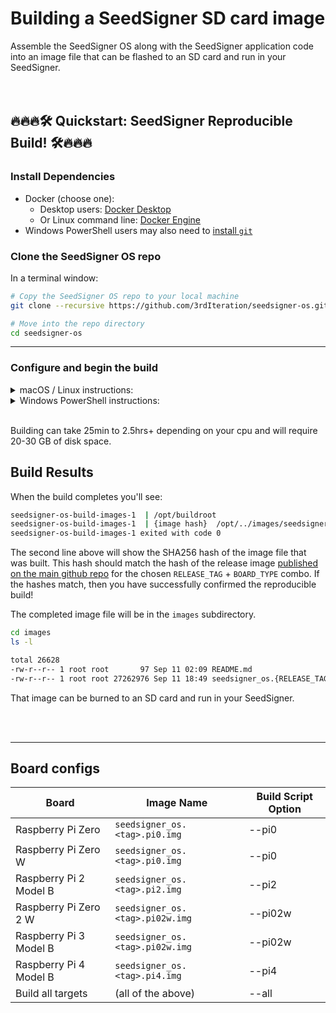 # Building a SeedSigner SD card image
Assemble the SeedSigner OS along with the SeedSigner application code into an image file that can be flashed to an SD card and run in your SeedSigner.
<br/>
<br/>
<br/>
## 🔥🔥🔥🛠 Quickstart: SeedSigner Reproducible Build! 🛠🔥🔥🔥

### Install Dependencies
* Docker (choose one):
    * Desktop users: [Docker Desktop](https://www.docker.com/products/docker-desktop/)
    * Or Linux command line: [Docker Engine](https://docs.docker.com/engine/install/#server)
* Windows PowerShell users may also need to [install `git`](https://git-scm.com/download/win)

### Clone the SeedSigner OS repo
In a terminal window:

```bash
# Copy the SeedSigner OS repo to your local machine
git clone --recursive https://github.com/3rdIteration/seedsigner-os.git

# Move into the repo directory
cd seedsigner-os
```

---

### Configure and begin the build
<details><summary>macOS / Linux instructions:</summary>
<p>


#### Configure environment variables
Force Docker to build on a container meant to run on amd64 in order to get an identical result, even if your actual cpu is different:

```bash
export DOCKER_DEFAULT_PLATFORM=linux/amd64
```

Select your board type from the [Board configs](#board-configs) list below. 

If you're unsure, most people should specify `pi0`.

```bash
export BOARD_TYPE=pi0
```

Set your target release version of the SeedSigner code (see: https://github.com/SeedSigner/seedsigner/releases):

```bash

# e.g. 0.8.0, 0.7.0, etc
export RELEASE_TAG=x.y.z

```

Checkout the branch associated to the target release version of the SeedSigner code (e.g. 0.8.6, 0.8.0, etc)
```bash
git checkout $RELEASE_TAG
```

Initialize and update submodules (buildroot) from the seedsigner-os repo
```bash
git submodule init
git submodule update
```

#### Start the build!
```bash
SS_ARGS="--$BOARD_TYPE --app-repo=https://github.com/3rdIteration/seedsigner --smartcard" docker compose up --force-recreate --build
```
</p>
</details>


<details><summary>Windows PowerShell instructions:</summary>
<p>
*Note: We recommend running these steps in WSL2 (Windows Subsystem for Linux) instead of PowerShell so that you can just follow the macOS / Linux steps above.*

#### Configure environment variables
Force Docker to build on a container meant to run on amd64 in order to get an identical result, even if your actual cpu is different:

```powershell
$env:DOCKER_DEFAULT_PLATFORM = 'linux/amd64'
```

Select your board type from the [Board configs](#board-configs) list below. 

If you're unsure, most people should specify `pi0`.

```powershell
$env:BOARD_TYPE = 'pi0'
```

Set your target release version of the SeedSigner code (see: https://github.com/SeedSigner/seedsigner/releases):

```powershell
# e.g. "0.8.0", "0.7.0", etc
$env:RELEASE_TAG = "x.y.z"  
```

Checkout the branch associated to the target release version of the SeedSigner code (e.g. 0.8.6, 0.8.0, etc)
```powershell
git checkout $env:RELEASE_TAG
```

Initialize and update submodules (buildroot) from the seedsigner-os repo
```powershell
git submodule init
git submodule update
```

#### Start the build!
```powershell
$env:SS_ARGS = "--$env:BOARD_TYPE --app-branch=$env:RELEASE_TAG"
docker compose up --force-recreate --build
```

</p>
</details>
<br>

Building can take 25min to 2.5hrs+ depending on your cpu and will require 20-30 GB of disk space.


## Build Results
When the build completes you'll see:
```bash
seedsigner-os-build-images-1  | /opt/buildroot
seedsigner-os-build-images-1  | {image hash}  /opt/../images/seedsigner_os.{RELEASE_TAG}.{BOARD_TYPE}.img
seedsigner-os-build-images-1 exited with code 0
```

The second line above will show the SHA256 hash of the image file that was built. This hash should match the hash of the release image [published on the main github repo](https://github.com/SeedSigner/seedsigner/releases) for the chosen `RELEASE_TAG` + `BOARD_TYPE` combo. If the hashes match, then you have successfully confirmed the reproducible build!

The completed image file will be in the `images` subdirectory.
```bash
cd images
ls -l

total 26628
-rw-r--r-- 1 root root       97 Sep 11 02:09 README.md
-rw-r--r-- 1 root root 27262976 Sep 11 18:49 seedsigner_os.{RELEASE_TAG}.{BOARD_TYPE}.img
```

That image can be burned to an SD card and run in your SeedSigner.




<br/>
<br/>

---


## Board configs
| Board                 | Image Name                        | Build Script Option |
| --------------------- | --------------------------------- | ------------------- |
|Raspberry Pi Zero      |`seedsigner_os.<tag>.pi0.img`      | --pi0               |
|Raspberry Pi Zero W    |`seedsigner_os.<tag>.pi0.img`      | --pi0               |
|Raspberry Pi 2 Model B |`seedsigner_os.<tag>.pi2.img`      | --pi2               |
|Raspberry Pi Zero 2 W  |`seedsigner_os.<tag>.pi02w.img`    | --pi02w             |
|Raspberry Pi 3 Model B |`seedsigner_os.<tag>.pi02w.img`    | --pi02w             |
|Raspberry Pi 4 Model B |`seedsigner_os.<tag>.pi4.img`      | --pi4               |
|Build all targets      |(all of the above)                 | --all               |
